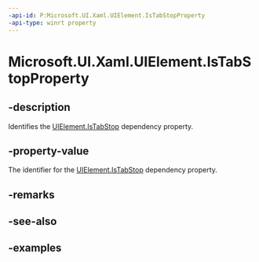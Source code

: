 ```yaml
---
-api-id: P:Microsoft.UI.Xaml.UIElement.IsTabStopProperty
-api-type: winrt property
---
```


# Microsoft.UI.Xaml.UIElement.IsTabStopProperty

<!--
public static Microsoft.UI.Xaml.DependencyProperty IsTabStopProperty { get; }
-->

## -description

Identifies the [UIElement.IsTabStop](uielement_istabstop.md) dependency property.

## -property-value

The identifier for the [UIElement.IsTabStop](uielement_istabstop.md) dependency property.

## -remarks

## -see-also

## -examples

